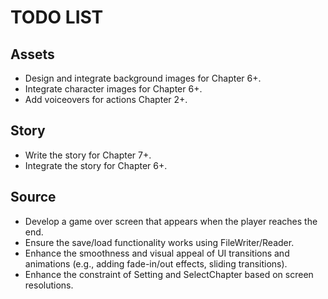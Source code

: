 # TODO LIST

## Assets

- Design and integrate background images for Chapter 6+.
- Integrate character images for Chapter 6+.
- Add voiceovers for actions Chapter 2+.

## Story

- Write the story for Chapter 7+.
- Integrate the story for Chapter 6+.

## Source

- Develop a game over screen that appears when the player reaches the end.
- Ensure the save/load functionality works using FileWriter/Reader.
- Enhance the smoothness and visual appeal of UI transitions and animations (e.g., adding fade-in/out effects, sliding transitions).
- Enhance the constraint of Setting and SelectChapter based on screen resolutions.
